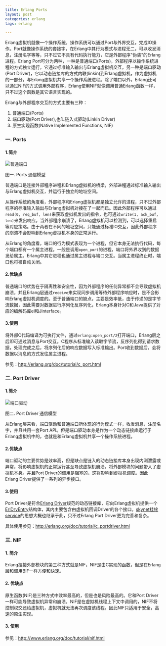```yaml
---
title: Erlang Ports
layout: post
categories: erlang
tags: erlang

---
```


Erlang虚拟机就像一个操作系统，操作系统可以通过Port与外界交互，完成IO操作。Port就像操作系统的套接字，在Erlang中其行为模式与进程无二，可以收发消息，注册名字等等，只不过它不具有代码执行能力，它是外部程序"伪装"的Erlang进程。Erlang Port可分为两种，一种是普通端口(Ports)，外部程序以操作系统进程的方式独立运行，它通过标准输入输出与Erlang虚拟机交互。另一种是端口驱动(Port Driver)，它以动态链接库的方式内联(linkin)到Erlang虚拟机，作为虚拟机的一部分，与Erlang虚拟机共享一个操作系统进程。除了端口以外，Erlang还可以通过NIF的方式调用外部程序，Erlang使用NIF就像调用普通Erlang函数一样，只不过这个函数是其它语言实现的。

<!--more-->

Erlang与外部程序交互的方式主要有三种：

1. 普通端口(Ports)
2. 端口驱动(Port Driver),也叫链入式驱动(Linkin Driver)
3. 原生实现函数(Native Implemented Functions, NIF)

### 一. Ports

#### 1.简介

![](/assets/Erlang_Port.png "普通端口")

图一. Ports 通信模型

普通端口是连接外部程序进程和Erlang虚拟机的桥梁，外部进程通过标准输入输出与Erlang虚拟机交互，并运行于独立的地址空间。

从操作系统的角度看，外部程序和Erlang虚拟机都是独立允许的进程，只不过外部程序的标准输入输出与Erlang虚拟机对接在了一起而已。因此外部程序可以通过`read(0, req_buf, len)`来获取虚拟机发出的指令，也可通过`write(1, ack_buf, len)`来发出响应。当外部程序崩溃了，Erlang虚拟机可以检测到，可以选择重启等对应策略。由于两者在不同的地址空间，只能通过标准IO交互，因此外部程序的崩溃不会影响到Erlang虚拟机本身的正常运行。

从Erlang的角度看，端口的行为模式表现为一个进程，但它本身无法执行代码，每个端口都有一个属主进程，一般是调用`open_port`的进程，端口将外界收到的数据发给属主。Erlang中其它进程也通过属主进程与端口交互。当属主进程终止时，端口也将被自动关闭。

#### 2.优缺点

普通端口的优势在于隔离性和安全性，因为外部程序的任何异常都不会导致虚拟机崩溃，并且Erlang层通过`receive`来实现同步调用等待外部程序响应时，是不会影响Erlang虚拟机调度的。至于普通端口的缺点，主要是效率低，由于传递的是字节流数据，因此需要对数据进行序列化反序列化，Erlang本身针对C和Java提供了对应的编解码库ei和Jinterface。

#### 3.使用

将外部C代码编译为可执行文件，通过`erlang:open_port/2`打开端口，Erlang层之后即可通过消息与Port交互。C程序从标准输入读取字节流，反序列化得到请求数据，处理完成之后，将序列化后的响应数据写入标准输出。Port收到数据后，会将数据以消息的方式发往属主进程。

参见：http://erlang.org/doc/tutorial/c_port.html

### 二. Port Driver

#### 1.简介

![](/assets/Erlang_Port_Driver.png "端口驱动")

图二. Port Driver 通信模型

从Erlang层来看，端口驱动和普通端口所体现的行为模式一样，收发消息，注册名字，并且共用一套Port API。但是端口驱动本身是作为一个动态链接库运行于Erlang虚拟机中的，也就是和Erlang虚拟机共享一个操作系统进程。

#### 2.优缺点

端口驱动的主要优势是效率高，但是缺点是链入的动态链接库本身出现内测泄露或异常，将影响虚拟机的正常运行甚至导致虚拟机崩溃。将外部模块的问题带入了虚拟机本身。并且Port Driver的调用是阻塞的，这将影响到虚拟机调度。因此Erlang Driver提供了一系列的异步接口。

#### 3.使用

Port Driver是符合[Erlang Driver][]规范的动态链接库，它向Erlang虚拟机提供一个[ErlDrvEntry][]结构体，其内主要包含由虚拟机回调Driver的各个接口。[skynet挂接service][skynet_service]的思想大概也继承于此，只不过Erlang Port Driver更为完善和复杂。

具体使用参见：http://erlang.org/doc/tutorial/c_portdriver.html

### 三. NIF

#### 1. 简介

Erlang挂接外部模块的第三种方式就是NIF，NIF是由C实现的函数，但是在Erlang层和调用BIF一样方便和快速。

#### 2. 优缺点

原生函数(NIF)是三种方式中效率最高的，但是也是风险最高的。它和Port Driver一样可能导致虚拟机异常和崩溃，NIF是在虚拟机线程上下文中调用的，NIF不将控制权交还给虚拟机，虚拟机就无法再次调度该线程。因此NIF只适用于安全，高速的原生实现。

#### 3. 使用

参见：http://www.erlang.org/doc/tutorial/nif.html

[Erlang Driver]: http://erlang.org/doc/man/erl_driver.html
[ErlDrvEntry]: http://erlang.org/doc/man/driver_entry.html
[skynet_service]: http://wudaijun.com/2015/01/skynet-c-module/
